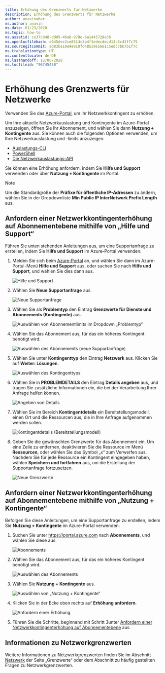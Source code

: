 ```yaml
---
title: Erhöhung des Grenzwerts für Netzwerke
description: Erhöhung des Grenzwerts für Netzwerke
author: anavinahar
ms.author: anavin
ms.date: 01/23/2020
ms.topic: how-to
ms.assetid: ce37c848-ddd9-46ab-978e-6a1445728a3b
ms.openlocfilehash: e945dec2ce8514c3e4f1edecdecd13c5c43f7c75
ms.sourcegitcommit: ad83be10e9e910fd4853965661c5edc7bb7b1f7c
ms.translationtype: HT
ms.contentlocale: de-DE
ms.lasthandoff: 12/06/2020
ms.locfileid: "96745450"
---
```

# <a name="networking-limit-increase"></a>Erhöhung des Grenzwerts für Netzwerke

Verwenden Sie das [Azure-Portal](https://portal.azure.com), um Ihr Netzwerkkontingent zu erhöhen.

Um Ihre aktuelle Netzwerkauslastung und Kontingente im Azure-Portal anzuzeigen, öffnen Sie Ihr Abonnement, und wählen Sie dann **Nutzung + Kontingente** aus. Sie können auch die folgenden Optionen verwenden, um Ihre Netzwerkauslastung und -limits anzuzeigen.

* [Auslastungs-CLI](/cli/azure/network#az-network-list-usages)
* [PowerShell](/powershell/module/azurerm.network/get-azurermnetworkusage)
* [Die Netzwerkauslastungs-API](/rest/api/virtualnetwork/virtualnetworks/listusage)

Sie können eine Erhöhung anfordern, indem Sie **Hilfe und Support** verwenden oder über **Nutzung + Kontingente** im Portal.

> [!Note]
> Um die Standardgröße der **Präfixe für öffentliche IP-Adressen** zu ändern, wählen Sie in der Dropdownliste **Min Public IP InterNetwork Prefix Length** aus.

## <a name="request-networking-quota-increase-at-subscription-level-using-help--support"></a>Anfordern einer Netzwerkkontingenterhöhung auf Abonnementebene mithilfe von „Hilfe und Support“

Führen Sie unten stehenden Anleitungen aus, um eine Supportanfrage zu erstellen, indem Sie **Hilfe und Support** im Azure-Portal verwenden.

1. Melden Sie sich beim [Azure-Portal](https://portal.azure.com) an, und wählen Sie dann im Azure-Portal-Menü **Hilfe und Support** aus, oder suchen Sie nach **Hilfe und Support**, und wählen Sie dies dann aus.

    ![Hilfe und Support](./media/networking-quota-request/help-plus-support.png)

1. Wählen Sie **Neue Supportanfrage** aus.

    ![Neue Supportanfrage](./media/networking-quota-request/new-support-request.png)

1. Wählen Sie als **Problemtyp** den Eintrag **Grenzwerte für Dienste und Abonnements (Kontingente)** aus.

    ![Auswählen von Abonnementlimits im Dropdown „Problemtyp“](./media/networking-quota-request/select-quota-issue-type.png)

1. Wählen Sie das Abonnement aus, für das ein höheres Kontingent benötigt wird.

    ![Auswählen des Abonnements (neue Supportanfrage)](./media/networking-quota-request/select-subscription-support-request.png)

1. Wählen Sie unter **Kontingenttyp** den Eintrag **Netzwerk** aus. Klicken Sie auf **Weiter: Lösungen**.

    ![Auswählen des Kontingenttyps](./media/networking-quota-request/select-quota-type-network.png)

1. Wählen Sie in **PROBLEMDETAILS** den Eintrag **Details angeben** aus, und tragen Sie zusätzliche Informationen ein, die bei der Verarbeitung Ihrer Anfrage helfen können.

    ![Angeben von Details](./media/networking-quota-request/provide-details-link.png)

1. Wählen Sie im Bereich **Kontingentdetails** ein Bereitstellungsmodell, einen Ort und die Ressourcen aus, die in Ihre Anfrage aufgenommen werden sollen.

    ![Kontingentdetails (Bereitstellungsmodell)](./media/networking-quota-request/quota-details-network.png)

1. Geben Sie die gewünschten Grenzwerte für das Abonnement ein. Um eine Zeile zu entfernen, deaktivieren Sie die Ressource im Menü **Ressourcen**, oder wählen Sie das Symbol „x“ zum Verwerfen aus. Nachdem Sie für jede Ressource ein Kontingent eingegeben haben, wählen **Speichern und fortfahren** aus, um die Erstellung der Supportanfrage fortzusetzen.

    ![Neue Grenzwerte](./media/networking-quota-request/network-new-limits.png)

## <a name="request-networking-quota-increase-at-subscription-level-using-usages--quotas"></a>Anfordern einer Netzwerkkontingenterhöhung auf Abonnementebene mithilfe von „Nutzung + Kontingente“

Befolgen Sie diese Anleitungen, um eine Supportanfrage zu erstellen, indem Sie **Nutzung + Kontingente** im Azure-Portal verwenden.

1. Suchen Sie unter https://portal.azure.com nach **Abonnements**, und wählen Sie diese aus.

    ![Abonnements](./media/networking-quota-request/search-for-suscriptions.png)

1. Wählen Sie das Abonnement aus, für das ein höheres Kontingent benötigt wird.

    ![Auswählen des Abonnements](./media/networking-quota-request/select-subscription-change-quota.png)

1. Wählen Sie **Nutzung + Kontingente** aus.

    ![Auswählen von „Nutzung + Kontingente“](./media/networking-quota-request/select-usage-plus-quotas.png)

1. Klicken Sie in der Ecke oben rechts auf **Erhöhung anfordern**.

    ![Anfordern einer Erhöhung](./media/networking-quota-request/request-increase-from-subscription.png)

1. Führen Sie die Schritte, beginnend mit Schritt 3unter [Anfordern einer Netzwerkkontingenterhöhung auf Abonnementebene](#request-networking-quota-increase-at-subscription-level-using-help--support) aus.

## <a name="about-networking-limits"></a>Informationen zu Netzwerkgrenzwerten

Weitere Informationen zu Netzwerkgrenzwerten finden Sie im Abschnitt [Netzwerk](../../azure-resource-manager/management/azure-subscription-service-limits.md#networking-limits) der Seite „Grenzwerte“ oder dem Abschnitt zu häufig gestellten Fragen zu Netzwerkgrenzwerten.
